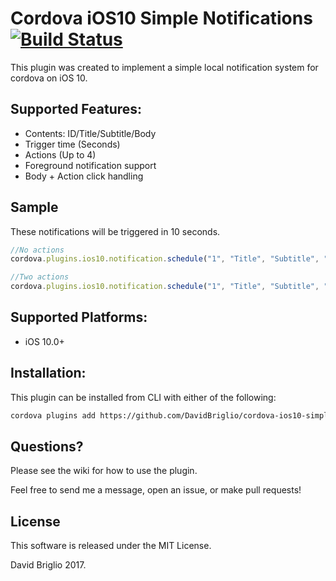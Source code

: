 # Cordova iOS10 Simple Notifications [![Build Status](https://travis-ci.org/DavidBriglio/cordova-ios10-simple-notification.svg?branch=master)](https://travis-ci.org/DavidBriglio/cordova-ios10-simple-notification)

This plugin was created to implement a simple local notification system for cordova on iOS 10.

## Supported Features:
- Contents: ID/Title/Subtitle/Body
- Trigger time (Seconds)
- Actions (Up to 4)
- Foreground notification support
- Body + Action click handling

## Sample
These notifications will be triggered in 10 seconds.

```javascript
//No actions
cordova.plugins.ios10.notification.schedule("1", "Title", "Subtitle", "New Notification!", 10.0);

//Two actions
cordova.plugins.ios10.notification.schedule("1", "Title", "Subtitle", "New Notification!", 10.0, "Action 1", "Action 2");
```

## Supported Platforms:
- iOS 10.0+

## Installation:
This plugin can be installed from CLI with either of the following:

```bash
cordova plugins add https://github.com/DavidBriglio/cordova-ios10-simple-notification
```

## Questions?
Please see the wiki for how to use the plugin.

Feel free to send me a message, open an issue, or make pull requests!

## License

This software is released under the MIT License.

David Briglio 2017.
